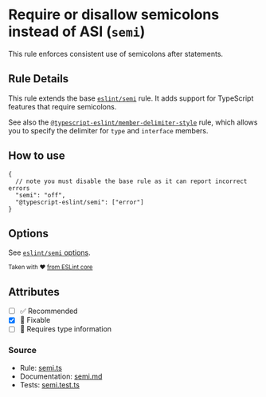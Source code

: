 # Require or disallow semicolons instead of ASI (`semi`)

This rule enforces consistent use of semicolons after statements.

## Rule Details

This rule extends the base [`eslint/semi`](https://eslint.org/docs/rules/semi) rule.
It adds support for TypeScript features that require semicolons.

See also the [`@typescript-eslint/member-delimiter-style`](member-delimiter-style.md) rule, which allows you to specify the delimiter for `type` and `interface` members.

## How to use

```jsonc
{
  // note you must disable the base rule as it can report incorrect errors
  "semi": "off",
  "@typescript-eslint/semi": ["error"]
}
```

## Options

See [`eslint/semi` options](https://eslint.org/docs/rules/semi#options).

<sup>

Taken with ❤️ [from ESLint core](https://github.com/eslint/eslint/blob/main/docs/rules/semi.md)

</sup>

## Attributes

- [ ] ✅ Recommended
- [x] 🔧 Fixable
- [ ] 💭 Requires type information

### Source

- Rule: [semi.ts](https://github.com/typescript-eslint/typescript-eslint/blob/main/packages/eslint-plugin/src/rules/semi.ts)
- Documentation: [semi.md](https://github.com/typescript-eslint/typescript-eslint/blob/main/packages/eslint-plugin/docs/rules/semi.md)
- Tests: [semi.test.ts](https://github.com/typescript-eslint/typescript-eslint/blob/main/packages/eslint-plugin/tests/rules/semi.test.ts)
